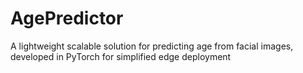# AgePredictor
A lightweight scalable solution for predicting age from facial images, developed in PyTorch for simplified edge deployment
